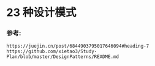 23 种设计模式
======

### 参考:
```
https://juejin.cn/post/6844903795017646094#heading-7
https://github.com/xietao3/Study-Plan/blob/master/DesignPatterns/README.md
```
